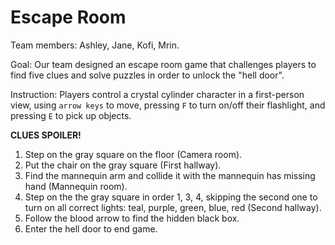# Escape Room
Team members: Ashley, Jane, Kofi, Mrin.

Goal: Our team designed an escape room game that challenges players to find five clues and solve puzzles in order to unlock the "hell door". 

Instruction: Players control a crystal cylinder character in a first-person view, using `arrow keys` to move, pressing `F` to turn on/off their flashlight, and pressing `E` to pick up objects. 

**CLUES SPOILER!**

1. Step on the gray square on the floor (Camera room).
2. Put the chair on the gray square (First hallway).
3. Find the mannequin arm and collide it with the mannequin has missing hand (Mannequin room).
4. Step on the the gray square in order 1, 3, 4, skipping the second one to turn on all correct lights: teal, purple, green, blue, red (Second hallway).
5. Follow the blood arrow to find the hidden black box.
6. Enter the hell door to end game.
